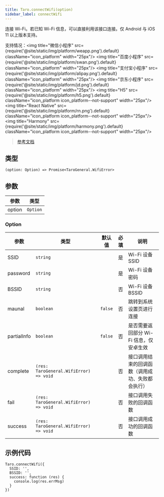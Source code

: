 ```yaml
---
title: Taro.connectWifi(option)
sidebar_label: connectWifi
---
```


连接 Wi-Fi。若已知 Wi-Fi 信息，可以直接利用该接口连接。仅 Android 与 iOS 11 以上版本支持。

支持情况：<img title="微信小程序" src={require('@site/static/img/platform/weapp.png').default} className="icon_platform" width="25px"/> <img title="百度小程序" src={require('@site/static/img/platform/swan.png').default} className="icon_platform" width="25px"/> <img title="支付宝小程序" src={require('@site/static/img/platform/alipay.png').default} className="icon_platform" width="25px"/> <img title="京东小程序" src={require('@site/static/img/platform/jd.png').default} className="icon_platform" width="25px"/> <img title="H5" src={require('@site/static/img/platform/h5.png').default} className="icon_platform icon_platform--not-support" width="25px"/> <img title="React Native" src={require('@site/static/img/platform/rn.png').default} className="icon_platform icon_platform--not-support" width="25px"/> <img title="Harmony" src={require('@site/static/img/platform/harmony.png').default} className="icon_platform icon_platform--not-support" width="25px"/>

> [参考文档](https://developers.weixin.qq.com/miniprogram/dev/api/device/wifi/wx.connectWifi.html)

## 类型

```tsx
(option: Option) => Promise<TaroGeneral.WifiError>
```

## 参数

| 参数 | 类型 |
| --- | --- |
| option | `Option` |

### Option

| 参数 | 类型 | 默认值 | 必填 | 说明 |
| --- | --- | :---: | :---: | --- |
| SSID | `string` |  | 是 | Wi-Fi 设备 SSID |
| password | `string` |  | 是 | Wi-Fi 设备密码 |
| BSSID | `string` |  | 否 | Wi-Fi 设备 BSSID |
| maunal | `boolean` | `false` | 否 | 跳转到系统设置页进行连接 |
| partialInfo | `boolean` | `false` | 否 | 是否需要返回部分 Wi-Fi 信息，仅安卓生效 |
| complete | `(res: TaroGeneral.WifiError) => void` |  | 否 | 接口调用结束的回调函数（调用成功、失败都会执行） |
| fail | `(res: TaroGeneral.WifiError) => void` |  | 否 | 接口调用失败的回调函数 |
| success | `(res: TaroGeneral.WifiError) => void` |  | 否 | 接口调用成功的回调函数 |

## 示例代码

```tsx
Taro.connectWifi({
  SSID: '',
  BSSID: '',
  success: function (res) {
    console.log(res.errMsg)
  }
})
```
